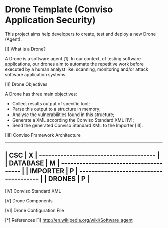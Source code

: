 Drone Template (Conviso Application Security)
=================================================

This project aims help developers to create, test and deploy a new Drone (Agent).


[I] What is a Drone?

A Drone is a software agent [1]. In our context, of testing software applications, our drones aim to automate the repetitive work before executed by a human analyst like: scanning, monitoring and/or attack software application systems.

[II] Drone Objectives

A Drone has three main objectives:
  - Collect results output of specific tool;
  - Parse this output to a structure in memory;
  - Analyse the vulnerabilities found in this structure;
  - Generate a XML according the Conviso Standard XML [IV];
  - Send the generated Conviso Standard XML to the Importer [III].

[III] Conviso Framework Architecture

-------------------------------------------
|                CSC                 |  X |
--------------------------------------    |
|              DATABASE              |  M |
--------------------------------------    |
|              IMPORTER              |  P |
--------------------------------------    |
|               DRONES               |  P |
-------------------------------------------

[IV] Conviso Standard XML

[V] Drone Components

[VI] Drone Configuration File



[*] References
[1] http://en.wikipedia.org/wiki/Software_agent

